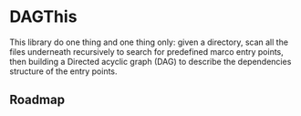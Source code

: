 # DAGThis

This library do one thing and one thing only: given a directory, scan all the files underneath recursively to search for predefined marco entry points, then building a Directed acyclic graph (DAG) to describe the dependencies structure of the entry points.

## Roadmap
